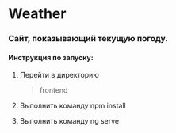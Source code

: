 # Weather #

### Сайт, показывающий текущую погоду. ###


#### Инструкция по запуску: ####
1. Перейти в директорию 

    >frontend
2. Выполнить команду npm install
3. Выполнить команду ng serve

